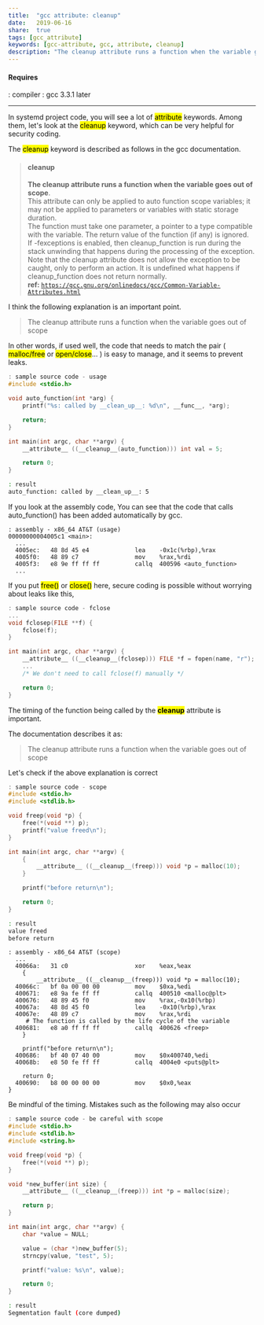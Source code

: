 ```yaml
---
title:  "gcc attribute: cleanup"
date:   2019-06-16
share:	true
tags: [gcc_attribute]
keywords: [gcc-attribute, gcc, attribute, cleanup]
description: "The cleanup attribute runs a function when the variable goes out of scope. This attribute can only be applied to auto function scope variables."
---
```


#### Requires
: compiler : gcc 3.3.1 later
***

In systemd project code, you will see a lot of <mark>attribute</mark> keywords.
Among them, let's look at the <mark>cleanup</mark> keyword, which can be very helpful for <cd>security coding</cd>.

The <mark>cleanup</mark> keyword is described as follows in the gcc documentation.

> #### cleanup
> <b>The cleanup attribute runs a function when the variable goes out of scope</b>.<br>
> This attribute can only be applied to auto function scope variables; it may not be applied to parameters or variables with static storage duration.<br>
> The function must take one parameter, a pointer to a type compatible with the variable.
> The return value of the function (if any) is ignored.<br>
> If -fexceptions is enabled, then cleanup_function is run during the stack unwinding that happens during the processing of the exception.
> Note that the cleanup attribute does not allow the exception to be caught, only to perform an action.
> It is undefined what happens if cleanup_function does not return normally.<br>
> **ref:&nbsp;**<a target="_blank" href="https://gcc.gnu.org/onlinedocs/gcc/Common-Variable-Attributes.html"><code>https://gcc.gnu.org/onlinedocs/gcc/Common-Variable-Attributes.html</code></a></cite>

I think the following explanation is an important point.
> The cleanup attribute runs a function when the variable goes out of scope

In other words, if used well, the code that needs to match the pair ( <mark>malloc/free</mark> or <mark>open/close</mark>... ) is easy to manage, and it seems to prevent leaks.

```c
: sample source code - usage
#include <stdio.h>

void auto_function(int *arg) {
	printf("%s: called by __clean_up__: %d\n", __func__, *arg);

	return;
}

int main(int argc, char **argv) {
	__attribute__ ((__cleanup__(auto_function))) int val = 5;

	return 0;
}
```
```bash
: result
auto_function: called by __clean_up__: 5
```

If you look at the assembly code, You can see that the code that calls <cd>auto_function()</cd> has been added automatically by gcc.

```x86asm
: assembly - x86_64 AT&T (usage)
00000000004005c1 <main>:
  ...
  4005ec:	48 8d 45 e4             lea    -0x1c(%rbp),%rax
  4005f0:	48 89 c7                mov    %rax,%rdi
  4005f3:	e8 9e ff ff ff          callq  400596 <auto_function>
  ...
```
If you put <mark>free()</mark> or <mark>close()</mark> here, secure coding is possible without worrying about leaks like this,

```c
: sample source code - fclose
...
void fclosep(FILE **f) {
	fclose(f);
}

int main(int argc, char **argv) {
	__attribute__ ((__cleanup__(fclosep))) FILE *f = fopen(name, "r");
    ...
    /* We don't need to call fclose(f) manually */

	return 0;
}
```
The timing of the function being called by the <mark>__cleanup__</mark> attribute is important.

The documentation describes it as:
> The cleanup attribute runs a function when the variable goes out of scope

Let's check if the above explanation is correct

```c
: sample source code - scope
#include <stdio.h>
#include <stdlib.h>

void freep(void *p) {
	free(*(void **) p);
	printf("value freed\n");
}

int main(int argc, char **argv) {
	{
		__attribute__ ((__cleanup__(freep))) void *p = malloc(10);
	}

	printf("before return\n");

	return 0;
}
```
```bash
: result
value freed
before return
```
```x86asm
: assembly - x86_64 AT&T (scope)
  ...
  40066a:	31 c0                	xor    %eax,%eax
	{
		__attribute__ ((__cleanup__(freep))) void *p = malloc(10);
  40066c:	bf 0a 00 00 00       	mov    $0xa,%edi
  400671:	e8 9a fe ff ff       	callq  400510 <malloc@plt>
  400676:	48 89 45 f0          	mov    %rax,-0x10(%rbp)
  40067a:	48 8d 45 f0          	lea    -0x10(%rbp),%rax
  40067e:	48 89 c7             	mov    %rax,%rdi
     # The function is called by the life cycle of the variable
  400681:	e8 a0 ff ff ff       	callq  400626 <freep>
	}

	printf("before return\n");
  400686:	bf 40 07 40 00       	mov    $0x400740,%edi
  40068b:	e8 50 fe ff ff       	callq  4004e0 <puts@plt>

	return 0;
  400690:	b8 00 00 00 00       	mov    $0x0,%eax
}
```
Be mindful of the timing.
Mistakes such as the following may also occur

```c
: sample source code - be careful with scope
#include <stdio.h>
#include <stdlib.h>
#include <string.h>

void freep(void *p) {
	free(*(void **) p);
}

void *new_buffer(int size) {
	__attribute__ ((__cleanup__(freep))) int *p = malloc(size);

	return p;
}

int main(int argc, char **argv) {
	char *value = NULL;

	value = (char *)new_buffer(5);
	strncpy(value, "test", 5);

	printf("value: %s\n", value);

	return 0;
}
```

```bash
: result
Segmentation fault (core dumped)
```